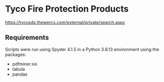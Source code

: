 # Tyco Fire Protection Products

https://tycosds.thewercs.com/external/private/search.aspx

## Requirements

Scripts were run using Spyder 4.1.5 in a Python 3.8.13 environment using the packages:
* pdfminer.six
* tabula
* pandas
